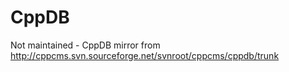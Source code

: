 CppDB
=====

Not maintained - CppDB mirror from http://cppcms.svn.sourceforge.net/svnroot/cppcms/cppdb/trunk
